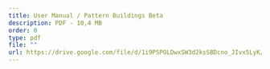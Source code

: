 ```yaml
---
title: User Manual / Pattern Buildings Beta
description: PDF - 10,4 MB
order: 0
type: pdf
file: ""
url: https://drive.google.com/file/d/1i9PSPOLDwxSW3d2ksSBDcno_JIvx5LyK/view?usp=sharing
---
```

